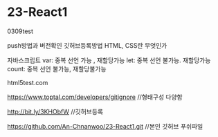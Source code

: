 # 23-React1

0309test

push방법과 버전확인
깃허브등록방법
HTML, CSS란 무엇인가

자바스크립트
var: 중복 선언 가능 , 재할당가능 
let: 중복 선언 불가능. 재할당가능 
count: 중복 선언 불가능, 재할당불가능

html5test.com 

https://www.toptal.com/developers/gitignore //형태구성 다양함

http://bit.ly/3KHObfW //깃허브등록

https://github.com/An-Chnanwoo/23-React1.git //본인 깃허브 푸쉬파일